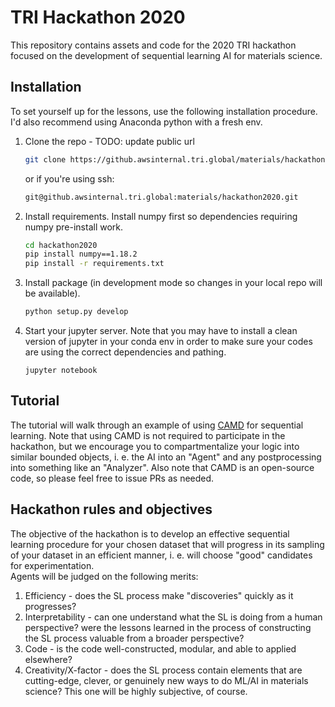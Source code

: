 # TRI Hackathon 2020

This repository contains assets and code for the 2020 TRI hackathon focused on
the development of sequential learning AI for materials science.

## Installation
To set yourself up for the lessons, use the following installation procedure.  I'd also
recommend using Anaconda python with a fresh env.

1. Clone the repo - TODO: update public url
    ```bash
    git clone https://github.awsinternal.tri.global/materials/hackathon2020.git
    ```
    or if you're using ssh:

    ```bash
    git@github.awsinternal.tri.global:materials/hackathon2020.git
    ```

2. Install requirements.  Install numpy first so dependencies requiring 
    numpy pre-install work.
    ```bash
    cd hackathon2020
    pip install numpy==1.18.2
    pip install -r requirements.txt
    ```
3. Install package (in development mode so changes in your local repo will be available).
    ```bash
    python setup.py develop
    ``` 
    
4. Start your jupyter server.  Note that you may have to install a clean version of jupyter
in your conda env in order to make sure your codes are using the correct dependencies and
pathing.

    ```angular2
    jupyter notebook
    ```

## Tutorial

The tutorial will walk through an example of using [CAMD](https://github.com/TRI-AMDD/CAMD)
for sequential learning.  Note that using CAMD is not required to participate in the hackathon, but we 
encourage you to compartmentalize your logic into similar bounded objects, i. e. 
the AI into an "Agent" and any postprocessing into something like an "Analyzer".
Also note that CAMD is an open-source code, so please feel free to issue PRs as needed.

## Hackathon rules and objectives

The objective of the hackathon is to develop an effective sequential learning
procedure for your chosen dataset that will progress in its sampling of your dataset
in an efficient manner, i. e. will choose "good" candidates for experimentation.  
Agents will be judged on the following merits:

1. Efficiency - does the SL process make "discoveries" quickly as it progresses?
2. Interpretability - can one understand what the SL is doing from a human perspective?
were the lessons learned in the process of constructing the SL process valuable from a
broader perspective?
3. Code - is the code well-constructed, modular, and able to applied elsewhere?
4. Creativity/X-factor - does the SL process contain elements that are cutting-edge, 
clever, or genuinely new ways to do ML/AI in materials science?  This one will be
highly subjective, of course.


